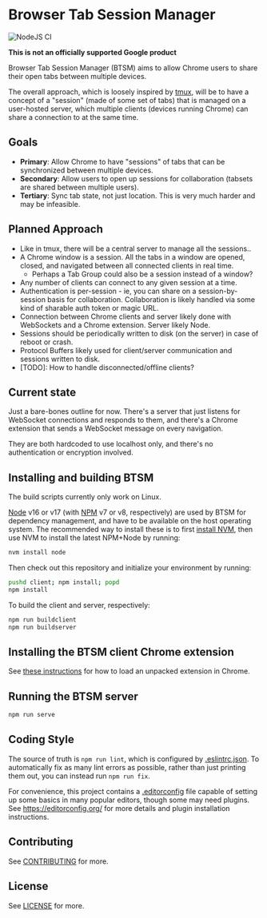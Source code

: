 # Browser Tab Session Manager

![NodeJS CI](https://github.com/GoogleChromeLabs/browser-tab-session-manager/actions/workflows/build.yml/badge.svg?event=push)

**This is not an officially supported Google product**

Browser Tab Session Manager (BTSM) aims to allow Chrome users to share their
open tabs between multiple devices.

The overall approach, which is loosely inspired by
[tmux](https://github.com/tmux/tmux/wiki), will be to have a concept of a
"session" (made of some set of tabs) that is managed on a user-hosted server,
which multiple clients (devices running Chrome) can share a connection to at the
same time.

## Goals

* **Primary**: Allow Chrome to have "sessions" of tabs that can be synchronized
  between multiple devices.
* **Secondary**: Allow users to open up sessions for collaboration (tabsets are
  shared between multiple users).
* **Tertiary**: Sync tab state, not just location. This is very much harder and
  may be infeasible.

## Planned Approach

* Like in tmux, there will be a central server to manage all the sessions..
* A Chrome window is a session. All the tabs in a window are opened, closed, and
  navigated between all connected clients in real time.
  * Perhaps a Tab Group could also be a session instead of a window?
* Any number of clients can connect to any given session at a time.
* Authentication is per-session - ie, you can share on a session-by-session
  basis for collaboration. Collaboration is likely handled via some kind of
  sharable auth token or magic URL.
* Connection between Chrome clients and server likely done with WebSockets and a
  Chrome extension. Server likely Node.
* Sessions should be periodically written to disk (on the server) in case of
  reboot or crash.
* Protocol Buffers likely used for client/server communication and sessions
  written to disk.
* [TODO]: How to handle disconnected/offline clients?

## Current state

Just a bare-bones outline for now. There's a server that just listens for
WebSocket connections and responds to them, and there's a Chrome extension that
sends a WebSocket message on every navigation.

They are both hardcoded to use localhost only, and there's no authentication or
encryption involved.

## Installing and building BTSM

The build scripts currently only work on Linux.

[Node](https://nodejs.org/) v16 or v17 (with [NPM](https://www.npmjs.com/) v7 or
v8, respectively) are used by BTSM for dependency management, and have to
be available on the host operating system. The recommended way to install these
is to first [install
NVM](https://github.com/nvm-sh/nvm#installing-and-updating), then use NVM to
install the latest NPM+Node by running:

```bash
nvm install node
```

Then check out this repository and initialize your environment by running:

```bash
pushd client; npm install; popd
npm install
```

To build the client and server, respectively:

```bash
npm run buildclient
npm run buildserver
```

## Installing the BTSM client Chrome extension

See [these
instructions](https://developer.chrome.com/docs/extensions/mv3/getstarted/development-basics/#load-unpacked)
for how to load an unpacked extension in Chrome.

## Running the BTSM server

```bash
npm run serve
```

## Coding Style

The source of truth is `npm run lint`, which is configured by
[.eslintrc.json](.eslintrc.json). To automatically fix as many lint errors as
possible, rather than just printing them out, you can instead run `npm run fix`.

For convenience, this project contains a [.editorconfig](.editorconfig) file
capable of setting up some basics in many popular editors, though some may need
plugins. See https://editorconfig.org/ for more details and plugin installation
instructions.

## Contributing

See [CONTRIBUTING](./CONTRIBUTING.md) for more.

## License

See [LICENSE](./LICENSE) for more.
